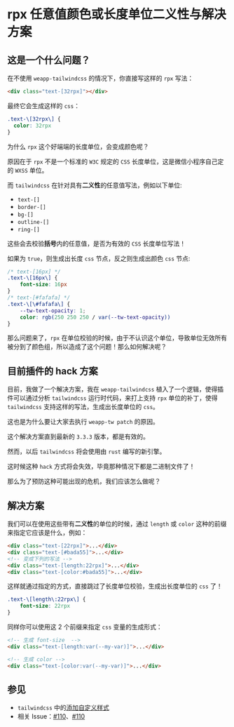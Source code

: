 # rpx 任意值颜色或长度单位二义性与解决方案

## 这是一个什么问题？

在不使用 `weapp-tailwindcss` 的情况下，你直接写这样的 `rpx` 写法：

```html
<div class="text-[32rpx]"></div>
```

最终它会生成这样的 `css`：

```css
.text-\[32rpx\] {
  color: 32rpx
}
```

为什么 `rpx` 这个好端端的长度单位，会变成颜色呢？

原因在于 `rpx` 不是一个标准的 `W3C` 规定的 `CSS` 长度单位，这是微信小程序自己定的 `WXSS` 单位。

而 `tailwindcss` 在针对具有**二义性**的任意值写法，例如以下单位:

- `text-[]`
- `border-[]`
- `bg-[]`
- `outline-[]`
- `ring-[]`

这些会去校验**括号**内的任意值，是否为有效的 `CSS` 长度单位写法！

如果为 `true`，则生成出长度 `css` 节点，反之则生成出颜色 `css` 节点:

```css
/* text-[16px] */
.text-\[16px\] {
    font-size: 16px
}
/* text-[#fafafa] */
.text-\[\#fafafa\] {
    --tw-text-opacity: 1;
    color: rgb(250 250 250 / var(--tw-text-opacity))
}
```

那么问题来了，`rpx` 在单位校验的时候，由于不认识这个单位，导致单位无效所有被分到了颜色组，所以造成了这个问题！那么如何解决呢？

## 目前插件的 hack 方案

目前，我做了一个解决方案，我在 `weapp-tailwindcss` 植入了一个逻辑，使得插件可以通过分析 `tailwindcss` 运行时代码，来打上支持 `rpx` 单位的补丁，使得 `tailwindcss` 支持这样的写法，生成出长度单位的 `css`。

这也是为什么要让大家去执行 `weapp-tw patch` 的原因。

这个解决方案直到最新的 `3.3.3` 版本，都是有效的。

然而，以后 `tailwindcss` 将会使用由 `rust` 编写的新引擎。

这时候这种 `hack` 方式将会失效，毕竟那种情况下都是二进制文件了！

那么为了预防这种可能出现的危机，我们应该怎么做呢？

## 解决方案

我们可以在使用这些带有**二义性**的单位的时候，通过 `length` 或 `color` 这种的前缀来指定它应该是什么，例如：

```html
<div class="text-[22rpx]">...</div>
<div class="text-[#bada55]">...</div>
<!-- 变成下列的写法 -->
<div class="text-[length:22rpx]">...</div>
<div class="text-[color:#bada55]">...</div>
```

这样就通过指定的方式，直接跳过了长度单位校验，生成出长度单位的 `css` 了！

```css
.text-\[length\:22rpx\] {
    font-size: 22rpx
}
```

同样你可以使用这 2 个前缀来指定 `css` 变量的生成形式：

```html
<!-- 生成 font-size  -->
<div class="text-[length:var(--my-var)]">...</div>

<!-- 生成 color -->
<div class="text-[color:var(--my-var)]">...</div>
```

## 参见

- `tailwindcss` 中的[添加自定义样式](https://tailwindcss.com/docs/adding-custom-styles#resolving-ambiguities)
- 相关 Issue：[#110](https://github.com/sonofmagic/weapp-tailwindcss/issues/110)、[#110](https://github.com/sonofmagic/weapp-tailwindcss/issues/109)